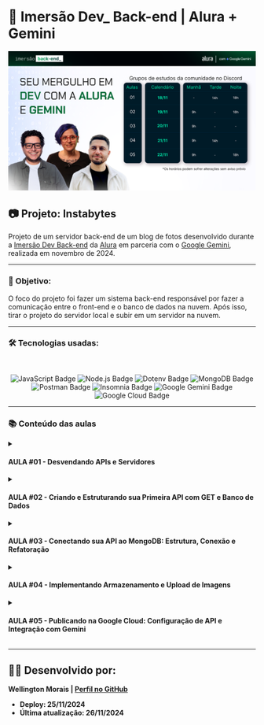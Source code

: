 # 🤿 Imersão Dev_ Back-end | Alura + Gemini 

![Topo README.md](profile_img/WALLPAPER_Horizontal_BACK-END.png)

## 📷 Projeto: Instabytes 

Projeto de um servidor back-end de um blog de fotos desenvolvido durante a [Imersão Dev Back-end](https://cursos.alura.com.br/imersao) da [Alura](https://www.alura.com.br/) em parceria com o [Google Gemini](https://gemini.google.com/?hl=pt-BR), realizada em novembro de 2024.

<hr>

### 🎯 Objetivo: 

O foco do projeto foi fazer um sistema back-end responsável por fazer a comunicação entre o front-end e o banco de dados na nuvem. Após isso, tirar o projeto do servidor local e subir em um servidor na nuvem.

<hr>

### 🛠️ Tecnologias usadas: 
<br>

<div id="techs-list" align="center">

![JavaScript Badge](https://img.shields.io/badge/javascript-yellow?style=for-the-badge&labelColor=999999&logo=JavaScript&logoColor=white)
![Node.js Badge](https://img.shields.io/badge/node.js-5FA04E?style=for-the-badge&labelColor=999999&logo=nodedotjs&logoColor=white) 
![Dotenv Badge](https://img.shields.io/badge/.env-ECD53F?style=for-the-badge&labelColor=999999&logo=dotenv&logoColor=white) 
![MongoDB Badge](https://img.shields.io/badge/MongoDB-47A248?style=for-the-badge&labelColor=999999&logo=mongodb&logoColor=white)
![Postman Badge](https://img.shields.io/badge/Postman-FF6C37?style=for-the-badge&labelColor=999999&logo=postman&logoColor=white)
![Insomnia Badge](https://img.shields.io/badge/Insomnia-4000BF?style=for-the-badge&labelColor=999999&logo=insomnia&logoColor=white)
![Google Gemini Badge](https://img.shields.io/badge/Google_Gemini-8E75B2?style=for-the-badge&labelColor=999999&logo=googlegemini&logoColor=white)
![Google Cloud Badge](https://img.shields.io/badge/Google_Cloud-4285F4?style=for-the-badge&labelColor=999999&logo=googlecloud&logoColor=white)

</div>

<hr> 

### 📚 Conteúdo das aulas 

<div id="aulas-list" align="left">
<details>
<summary><h4> AULA #01 - Desvendando APIs e Servidores</h4></summary>
<li>Conhecer o projeto de blog de fotos;</li>
<li>Instalar o Node.js;</li>
<li>Aprender o que é um servidor;</li>
<li>Criar e subir um servidor;</li>
<li>Criar a sua API Key do Gemini.</li>
</details>

<details>
<summary><h4>AULA #02 - Criando e Estruturando sua Primeira API com GET e Banco de Dados</h4></summary>
<li>Criar uma base de dados;</li>
<li>Criar um mock com ajuda do Gemini;</li>
<li>Armazenar os seus dados;</li>
<li>Adicionar rotas;</li>
<li>Utilizar o bancos de dados MongoDB;</li>
<li>Preparar o MongoDB para subir o recurso na Nuvem;</li>
</details>

<details>
<summary><h4>AULA #03 - Conectando sua API ao MongoDB: Estrutura, Conexão e Refatoração</h4></summary>
<li>Configurar o primeiro Cluster, Database e coleção no MongoDB;</li>
<li>Criar variáveis de ambiente;</li>
<li>Conectar o Banco com a API via String de conexão;</li>
<li>Criar código de configuração do banco na API;</li>
<li>Refatoração do primeiro <code>GET</code>;</li>
</details>

<details>
<summary><h4>AULA #04 - Implementando Armazenamento e Upload de Imagens</h4></summary>
<li>Enviar informações para a sua base de dados;</li>
<li>Aprender sobre verbos HTTP;</li>
<li>Criar a rota <code>POST/post</code> e <code>POST/upload</code>;</li>
<li>Implementar o upload de imagens;</li>
<li>Testar a API com thunderClient e Postman;</li>
</details>

<details>
<summary><h4>AULA #05 - Publicando na Google Cloud: Configuração de API e Integração com Gemini</h4></summary>
<li>Fazer a lógica de armazenamento de imagens no servidor;</li>
<li>Criar a rota <code>PUT</code> para atualização de post;</li>
<li>Integrar com o Frontend;</li>
<li>Integrar com a API do Gemini;</li>
<li>Fazer o deploy do back-end na Google Cloud.</li>
</details>
</div>

<hr>

## 🧑‍💻 Desenvolvido por: 

**Wellington Morais | [Perfil no GitHub](https://github.com/wellingtonmnf)**

* **Deploy: 25/11/2024**
* **Última atualização: 26/11/2024**
